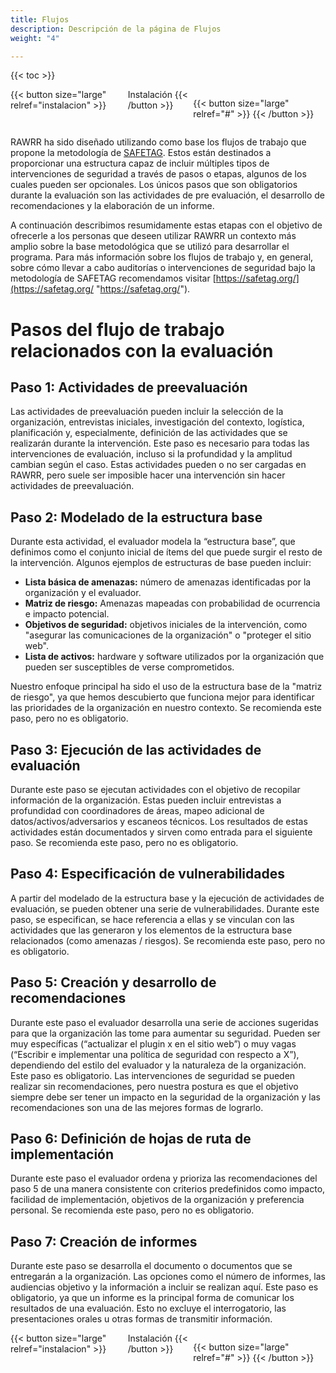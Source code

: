 ```yaml
---
title: Flujos
description: Descripción de la página de Flujos
weight: "4"

---
```

{{< toc >}}

<div style="display: flex; justify-content: space-between">
{{< button size="large" relref="instalacion" >}} <i class="arrow left"></i> Instalación  {{< /button >}}

{{< button size="large" relref="#" >}} <i class="arrow right"></i>{{< /button >}}
</div>

RAWRR ha sido diseñado utilizando como base los flujos de trabajo que propone la metodología de [SAFETAG](https://safetag.org/). Estos están destinados a proporcionar una estructura capaz de incluir múltiples tipos de intervenciones de seguridad a través de pasos o etapas, algunos de los cuales pueden ser opcionales. Los únicos pasos que son obligatorios durante la evaluación son las actividades de pre evaluación, el desarrollo de recomendaciones y la elaboración de un informe.

A continuación describimos resumidamente estas etapas con el objetivo de ofrecerle a los personas que deseen utilizar RAWRR un contexto más amplio sobre la base metodológica que se utilizó para desarrollar el programa. Para más información sobre los flujos de trabajo y, en general, sobre cómo llevar a cabo auditorías o intervenciones de seguridad bajo la metodología de SAFETAG recomendamos visitar [https://safetag.org/](https://safetag.org/ "https://safetag.org/").

# Pasos del flujo de trabajo relacionados con la evaluación

## Paso 1: Actividades de preevaluación

Las actividades de preevaluación pueden incluir la selección de la organización, entrevistas iniciales, investigación del contexto, logística, planificación y, especialmente, definición de las actividades que se realizarán durante la intervención. Este paso es necesario para todas las intervenciones de evaluación, incluso si la profundidad y la amplitud cambian según el caso. Estas actividades pueden o no ser cargadas en RAWRR, pero suele ser imposible hacer una intervención sin hacer actividades de preevaluación.

## Paso 2: Modelado de la estructura base

Durante esta actividad, el evaluador modela la “estructura base”, que definimos como el conjunto inicial de ítems del que puede surgir el resto de la intervención. Algunos ejemplos de estructuras de base pueden incluir:

* **Lista básica de amenazas:** número de amenazas identificadas por la organización y el evaluador.
* **Matriz de riesgo:** Amenazas mapeadas con probabilidad de ocurrencia e impacto potencial.
* **Objetivos de seguridad:** objetivos iniciales de la intervención, como "asegurar las comunicaciones de la organización" o "proteger el sitio web".
* **Lista de activos:** hardware y software utilizados por la organización que pueden ser susceptibles de verse comprometidos.

Nuestro enfoque principal ha sido el uso de la estructura base de la "matriz de riesgo", ya que hemos descubierto que funciona mejor para identificar las prioridades de la organización en nuestro contexto. Se recomienda este paso, pero no es obligatorio.

## Paso 3: Ejecución de las actividades de evaluación

Durante este paso se ejecutan actividades con el objetivo de recopilar información de la organización. Estas pueden incluir entrevistas a profundidad con coordinadores de áreas, mapeo adicional de datos/activos/adversarios y escaneos técnicos. Los resultados de estas actividades están documentados y sirven como entrada para el siguiente paso. Se recomienda este paso, pero no es obligatorio.

## Paso 4: Especificación de vulnerabilidades

A partir del modelado de la estructura base y la ejecución de actividades de evaluación, se pueden obtener una serie de vulnerabilidades. Durante este paso, se especifican, se hace referencia a ellas y se vinculan con las actividades que las generaron y los elementos de la estructura base relacionados (como amenazas / riesgos). Se recomienda este paso, pero no es obligatorio.

## Paso 5: Creación y desarrollo de recomendaciones

Durante este paso el evaluador desarrolla una serie de acciones sugeridas para que la organización las tome para aumentar su seguridad. Pueden ser muy específicas (“actualizar el plugin x en el sitio web”) o muy vagas (“Escribir e implementar una política de seguridad con respecto a X”), dependiendo del estilo del evaluador y la naturaleza de la organización. Este paso es obligatorio. Las intervenciones de seguridad se pueden realizar sin recomendaciones, pero nuestra postura es que el objetivo siempre debe ser tener un impacto en la seguridad de la organización y las recomendaciones son una de las mejores formas de lograrlo.

## Paso 6: Definición de hojas de ruta de implementación

Durante este paso el evaluador ordena y prioriza las recomendaciones del paso 5 de una manera consistente con criterios predefinidos como impacto, facilidad de implementación, objetivos de la organización y preferencia personal. Se recomienda este paso, pero no es obligatorio.

## Paso 7: Creación de informes

Durante este paso se desarrolla el documento o documentos que se entregarán a la organización. Las opciones como el número de informes, las audiencias objetivo y la información a incluir se realizan aquí. Este paso es obligatorio, ya que un informe es la principal forma de comunicar los resultados de una evaluación. Esto no excluye el interrogatorio, las presentaciones orales u otras formas de transmitir información.

<div style="display: flex; justify-content: space-between">
{{< button size="large" relref="instalacion" >}} <i class="arrow left"></i> Instalación  {{< /button >}}

{{< button size="large" relref="#" >}} <i class="arrow right"></i>{{< /button >}}
</div>